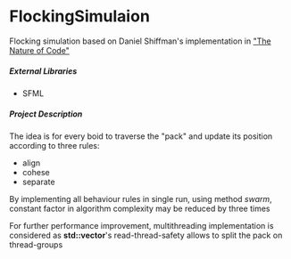 # FlockingSimulaion
Flocking simulation based on Daniel Shiffman's implementation in ["The Nature of Code"](http://natureofcode.com/book/)

##### External Libraries
   - SFML

##### Project Description
The idea is for every boid to traverse the "pack" and update its position according to three rules:
   - align
   - cohese
   - separate
  
By implementing all behaviour rules in single run, using method *swarm*, constant factor in algorithm complexity may be reduced by three times

For further performance improvement, multithreading implementation is considered as **std::vector**'s read-thread-safety allows to split the pack on thread-groups
